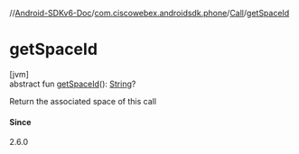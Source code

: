 //[Android-SDKv6-Doc](../../../index.md)/[com.ciscowebex.androidsdk.phone](../index.md)/[Call](index.md)/[getSpaceId](get-space-id.md)

# getSpaceId

[jvm]\
abstract fun [getSpaceId](get-space-id.md)(): [String](https://kotlinlang.org/api/latest/jvm/stdlib/kotlin/-string/index.html)?

Return the associated space of this call

#### Since

2.6.0
